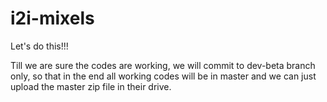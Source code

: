 # i2i-mixels
Let's do this!!!

Till we are sure the codes are working, we will commit to dev-beta branch only, so that in the end all working codes will be in master and we can just upload the master zip file in their drive.
